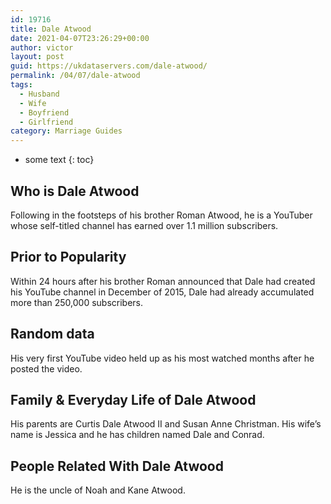 ```yaml
---
id: 19716
title: Dale Atwood
date: 2021-04-07T23:26:29+00:00
author: victor
layout: post
guid: https://ukdataservers.com/dale-atwood/
permalink: /04/07/dale-atwood
tags:
  - Husband
  - Wife
  - Boyfriend
  - Girlfriend
category: Marriage Guides
---
```


* some text
{: toc}


## Who is Dale Atwood



Following in the footsteps of his brother Roman Atwood, he is a YouTuber whose self-titled channel has earned over 1.1 million subscribers.

                
                
                
## Prior to Popularity



Within 24 hours after his brother Roman announced that Dale had created his YouTube channel in December of 2015, Dale had already accumulated more than 250,000 subscribers.

                
                
                
## Random data



His very first YouTube video held up as his most watched months after he posted the video.

                
                
                
## Family & Everyday Life of Dale Atwood



His parents are Curtis Dale Atwood II and Susan Anne Christman. His wife&#8217;s name is Jessica and he has children named Dale and Conrad.

                
                
                
## People Related With Dale Atwood



He is the uncle of Noah and Kane Atwood.

                
              
            
          
          
          